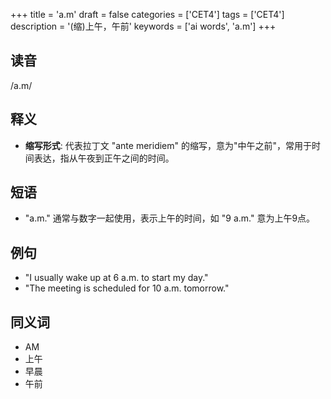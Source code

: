 +++
title = 'a.m'
draft = false
categories = ['CET4']
tags = ['CET4']
description = '(缩)上午，午前'
keywords = ['ai words', 'a.m']
+++

## 读音
/a.m/

## 释义
- **缩写形式**: 代表拉丁文 "ante meridiem" 的缩写，意为"中午之前"，常用于时间表达，指从午夜到正午之间的时间。

## 短语
- "a.m." 通常与数字一起使用，表示上午的时间，如 "9 a.m." 意为上午9点。

## 例句
- "I usually wake up at 6 a.m. to start my day."
- "The meeting is scheduled for 10 a.m. tomorrow."

## 同义词
- AM
- 上午
- 早晨
- 午前
